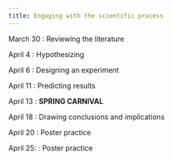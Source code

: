 ```yaml
---
title: Engaging with the scientific process
---
```


March 30
:    Reviewing the literature   

April 4
:    Hypothesizing   

April 6
:    Designing an experiment   

April 11
:    Predicting results   

April 13
: **SPRING CARNIVAL**

April 18
:    Drawing conclusions and implications   

April 20
:    Poster practice   

April 25:
:    Poster practice   
